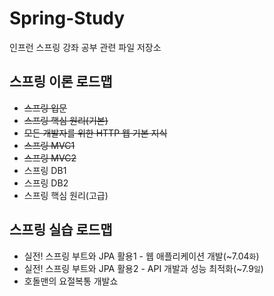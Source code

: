 # Spring-Study
인프런 스프링 강좌 공부 관련 파일 저장소

## 스프링 이론 로드맵
- ~~스프링 입문~~
- ~~스프링 핵심 원리(기본)~~
- ~~모든 개발자를 위한 HTTP 웹 기본 지식~~
- ~~스프링 MVC1~~
- ~~스프링 MVC2~~
- 스프링 DB1
- 스프링 DB2
- 스프링 핵심 원리(고급)

## 스프링 실습 로드맵
- 실전! 스프링 부트와 JPA 활용1 - 웹 애플리케이션 개발(~7.04`화`)
- 실전! 스프링 부트와 JPA 활용2 - API 개발과 성능 최적화(~7.9`일`)
- 호돌맨의 요절복통 개발쇼

